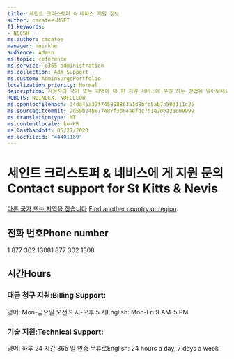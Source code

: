 ```yaml
---
title: 세인트 크리스토퍼 & 네비스 지원 정보
author: cmcatee-MSFT
f1.keywords:
- NOCSH
ms.author: cmcatee
manager: mnirkhe
audience: Admin
ms.topic: reference
ms.service: o365-administration
ms.collection: Adm_Support
ms.custom: AdminSurgePortfolio
localization_priority: Normal
description: 사용자의 국가 또는 지역에 대 한 지원 서비스에 문의 하는 방법을 알아보세요.
ROBOTS: NOINDEX, NOFOLLOW
ms.openlocfilehash: 34da45a39f74589886351d8bfc5ab7b50d111c25
ms.sourcegitcommit: 2d59b24b877487f3b84aefdc7b1e200a21009999
ms.translationtype: MT
ms.contentlocale: ko-KR
ms.lasthandoff: 05/27/2020
ms.locfileid: "44401169"
---
```

# <a name="contact-support-for-st-kitts--nevis"></a><span data-ttu-id="69520-103">세인트 크리스토퍼 & 네비스에 게 지원 문의</span><span class="sxs-lookup"><span data-stu-id="69520-103">Contact support for St Kitts & Nevis</span></span>

<span data-ttu-id="69520-104">[다른 국가 또는 지역을 찾습니다](../contact-support-for-business-products.md).</span><span class="sxs-lookup"><span data-stu-id="69520-104">[Find another country or region](../contact-support-for-business-products.md).</span></span>

## <a name="phone-number"></a><span data-ttu-id="69520-105">전화 번호</span><span class="sxs-lookup"><span data-stu-id="69520-105">Phone number</span></span>
<span data-ttu-id="69520-106">1 877 302 1308</span><span class="sxs-lookup"><span data-stu-id="69520-106">1 877 302 1308</span></span>

## <a name="hours"></a><span data-ttu-id="69520-107">시간</span><span class="sxs-lookup"><span data-stu-id="69520-107">Hours</span></span>
### <a name="billing-support"></a><span data-ttu-id="69520-108">대금 청구 지원:</span><span class="sxs-lookup"><span data-stu-id="69520-108">Billing Support:</span></span>

<span data-ttu-id="69520-109">영어: Mon-금요일 오전 9 시-오후 5 시</span><span class="sxs-lookup"><span data-stu-id="69520-109">English: Mon-Fri 9 AM-5 PM</span></span>

### <a name="technical-support"></a><span data-ttu-id="69520-110">기술 지원:</span><span class="sxs-lookup"><span data-stu-id="69520-110">Technical Support:</span></span>

<span data-ttu-id="69520-111">영어: 하루 24 시간 365 일 연중 무휴로</span><span class="sxs-lookup"><span data-stu-id="69520-111">English: 24 hours a day, 7 days a week</span></span>
